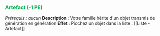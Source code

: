 ### <span style="color:rgb(0, 176, 80)">Artefact (-1 PE)</span>
*Prérequis : aucun*
**Description :** Votre famille hérite d'un objet transmis de génération en génération
**Effet :** Piochez un objet dans la liste : [[Liste - Artefact]]